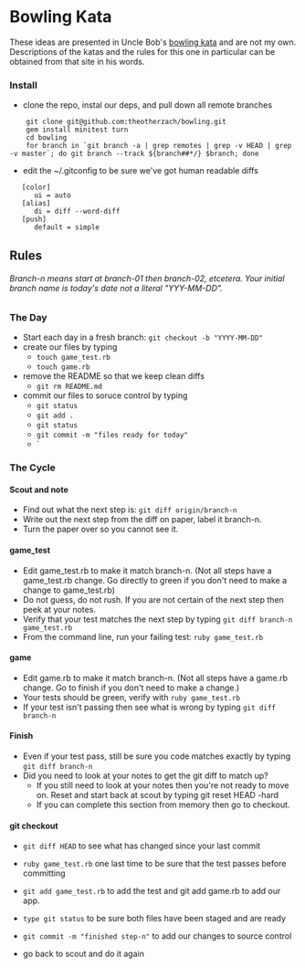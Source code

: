 Bowling Kata
====

These ideas are presented in Uncle Bob's [bowling kata](http://butunclebob.com/ArticleS.UncleBob.TheBowlingGameKata) and are not my own. Descriptions of the katas and the rules for this one in particular can be obtained from that site in his words.
### Install

* clone the repo, instal our deps, and pull down all remote branches

```
    git clone git@github.com:theotherzach/bowling.git
    gem install minitest turn
    cd bowling
    for branch in `git branch -a | grep remotes | grep -v HEAD | grep -v master`; do git branch --track ${branch##*/} $branch; done

```

* edit the ~/.gitconfig to be sure we've got human readable diffs

```
   [color]
      ui = auto
   [alias]
      di = diff --word-diff
   [push]
      default = simple
```


## Rules
###### Branch-n means start at branch-01 then branch-02, etcetera. Your initial branch name is today's date not a literal "YYY-MM-DD".


### The Day
* Start each day in a fresh branch: `git checkout -b "YYYY-MM-DD"`
* create our files by typing
    * `touch game_test.rb`
    * `touch game.rb`
* remove the README so that we keep clean diffs
   * `git rm README.md`
* commit our files to soruce control by typing
    * `git status`  
    * `git add .`
    * `git status`
    * `git commit -m "files ready for today"`
    * `

### The Cycle

#### Scout and note
* Find out what the next step is: `git diff origin/branch-n`
* Write out the next step from the diff on paper, label it branch-n.
* Turn the paper over so you cannot see it. 

#### game_test
* Edit game_test.rb to make it match branch-n. (Not all steps have a game_test.rb change. Go directly to green if you don't need to make a change to game_test.rb)
* Do not guess, do not rush. If you are not certain of the next step then peek at your notes.
* Verify that your test matches the next step by typing `git diff branch-n game_test.rb`
* From the command line, run your failing test: `ruby game_test.rb`

#### game
* Edit game.rb to make it match branch-n. (Not all steps have a game.rb change. Go to finish if you don't need to make a change.)
* Your tests should be green, verify with `ruby game_test.rb`
* If your test isn't passing then see what is wrong by typing `git diff branch-n`

#### Finish
* Even if your test pass, still be sure you code matches exactly by typing `git diff branch-n`
* Did you need to look at your notes to get the git diff to match up?
    * If you still need to look at your notes then you're not ready to move on. Reset and start back at scout by typing git reset HEAD -hard
    * If you can complete this section from memory then go to checkout.

#### git checkout

* `git diff HEAD` to see what has changed since your last commit
* `ruby game_test.rb` one last time to be sure that the test passes before committing
* `git add game_test.rb` to add the test and git add game.rb to add our app.
* `type git status` to be sure both files have been staged and are ready
* `git commit -m "finished step-n"` to add our changes to source control

* go back to scout and do it again
